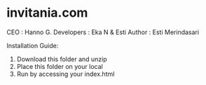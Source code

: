 # invitania.com

CEO : Hanno G.
Developers : Eka N & Esti
Author : Esti Merindasari

Installation Guide:
1. Download this folder and unzip
2. Place this folder on your local
3. Run by accessing your index.html

